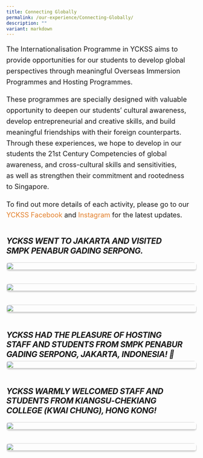 ```yaml
---
title: Connecting Globally
permalink: /our-experience/Connecting-Globally/
description: ""
variant: markdown
---
```

<div class="yck-component">
    <p>The Internationalisation Programme in YCKSS aims to provide opportunities for our students to develop global perspectives through meaningful Overseas Immersion Programmes and Hosting Programmes.</p>
    <p>These programmes are specially designed with valuable opportunity to deepen our students’ cultural awareness, develop entrepreneurial and creative skills, and build meaningful friendships with their foreign counterparts. Through these experiences, we hope to develop in our students the 21st Century Competencies of global awareness, and cross-cultural skills and sensitivities, as well as strengthen their commitment and rootedness to Singapore.</p>
    <p>To find out more details of each activity, please go to our <a target="_blank" href="https://www.facebook.com/yiochukangsec">YCKSS Facebook</a> and <a target="_blank" href="https://www.instagram.com/yiochukang_sec/">Instagram</a> for the latest updates.</p>
</div>
<div class="yck-component">
    <h5>YCKSS went to Jakarta and visited SMPK Penabur Gading Serpong.</h5>
    <div class="yck-flexbox-grid">
        <figure class="ken-burns-container">
            <img src="https://staging-lite.d3o5f2eggdqz6.amplifyapp.com/images/Our%20Experience/Connecting%20Globally/IMP2025_01.jpg" class="ken-burns-image">
        </figure>
        <figure class="ken-burns-container">
            <img src="https://staging-lite.d3o5f2eggdqz6.amplifyapp.com/images/Our%20Experience/Connecting%20Globally/IMP2025_02.jpg" class="ken-burns-image">
        </figure>
        <figure class="ken-burns-container">
            <img src="https://staging-lite.d3o5f2eggdqz6.amplifyapp.com/images/Our%20Experience/Connecting%20Globally/IMP2025_03.jpg" class="ken-burns-image">
        </figure>
    </div>
    <h5>YCKSS had the pleasure of hosting staff and students from SMPK Penabur Gading Serpong, Jakarta, Indonesia! 🎉</h5>
    <figure class="ken-burns-container">
        <img src="https://staging-lite.d3o5f2eggdqz6.amplifyapp.com/images/Our%20Experience/Connecting%20Globally/IMP2025_04.jpg" class="ken-burns-image">
    </figure>
    <h5>YCKSS warmly welcomed staff and students from Kiangsu-Chekiang College (Kwai Chung), Hong Kong!</h5>
    <div class="yck-flexbox-grid">
        <figure class="ken-burns-container">
            <img src="https://staging-lite.d3o5f2eggdqz6.amplifyapp.com/images/Our%20Experience/Connecting%20Globally/IMP2025_05.jpg" class="ken-burns-image">
        </figure>
        <figure class="ken-burns-container">
            <img src="https://staging-lite.d3o5f2eggdqz6.amplifyapp.com/images/Our%20Experience/Connecting%20Globally/IMP2025_06.jpg" class="ken-burns-image">
        </figure>
    </div>
</div>

<style>
    :root {
    --yck-text-line-height: 1.6em;
    --yck-heading-line-height: 1.2em;
    --yck-heading-letter-spacing: -0.02em;
    --yck-spacing-unit: 1em;
    --yck-box-shadow: 0 2px 4px rgba(0, 0, 0, 0.25);
    --yck-transition-timing: cubic-bezier(0.4, 0, 0.2, 1);

    --yck-step--2: clamp(0.7813rem, 0.9263rem + -0.1872vw, 0.8889rem);
    --yck-step--1: clamp(0.9375rem, 1.0217rem + -0.1087vw, 1rem);
    --yck-step-0: clamp(1.125rem, 1.125rem + 0vw, 1.125rem);
    --yck-step-1: clamp(1.2656rem, 1.2363rem + 0.1467vw, 1.35rem);
    --yck-step-2: clamp(1.4238rem, 1.3556rem + 0.3412vw, 1.62rem);
    --yck-step-3: clamp(1.6018rem, 1.4828rem + 0.5951vw, 1.944rem);
    --yck-step-4: clamp(1.802rem, 1.6174rem + 0.9231vw, 2.3328rem);
    --yck-step-5: clamp(2.0273rem, 1.7587rem + 1.3427vw, 2.7994rem);

    --yck-space-s-xl: clamp(1rem, 0.2143rem + 3.9286vw, 3.5rem);
    interpolate-size: allow-keywords;
    scroll-behavior: smooth;
    text-rendering: optimizeSpeed;
    height: 100vh;
}

::selection {
    text-shadow: none;
    background: yellow;
}

img {
    vertical-align: middle;
}

.yck-component {
    line-height: var(--yck-text-line-height);
    letter-spacing: normal;
    font-size: var(--yck-step-0);
    margin-bottom: var(--yck-space-s-xl);
}

.yck-component h5,
.yck-component p {
    overflow-wrap: break-word;
}

.yck-component h5 {
    text-wrap: balance;
}

.yck-component p {
    text-wrap: pretty;
    margin-bottom: var(--yck-spacing-unit);
}

.yck-component p:last-child {
    margin-bottom: var(--yck-space-s-xl);
}

.yck-component h5 {
    font-size: var(--yck-step-1);
    margin-bottom: calc(var(--yck-spacing-unit) * 0.25);
    text-transform: uppercase;
    line-height: var(--yck-heading-line-height);
    letter-spacing: var(--yck-heading-letter-spacing);
}

.yck-component a {
    text-decoration: none;
    color: #e37f2a;
    position: relative;
    padding-bottom: 2px;
}

.yck-component a::after {
    content: '';
    position: absolute;
    width: 0;
    height: 2px;
    bottom: 0;
    left: 0;
    background-color: currentColor;
    transition: width 1s var(--yck-transition-timing);
}

.yck-component a:hover::after {
    width: 100%;
}

.yck-component a:hover {
    text-decoration: none;
}

.yck-component .yck-flexbox-grid {

    --yck-gap: 1em;
    display: flex;
    flex-wrap: wrap;
    list-style: none;
    gap: var(--yck-gap);
    padding: 0;
    margin-block: var(--yck-spacing-unit);
}

.yck-component .yck-flexbox-grid>* {
    flex-grow: 1;
    flex-shrink: 0;
    flex-basis: calc((100% - var(--yck-gap)) / 4);
    min-width: calc((100% - var(--yck-gap)) / 2);
    list-style: none;
}

@media (max-width:1000px) {
    .yck-component .yck-flexbox-grid>* {
        flex-basis: 100%;
    }
}

.yck-component figure {
    display: flex !important;
    flex-flow: column !important;
    max-width: 100%;
    margin: auto !important;
}

.yck-component figure img {
    border-radius: 8px;
    box-shadow: var(--yck-box-shadow);
    margin-bottom: var(--yck-spacing-unit);
}

.ken-burns-container {
    max-width: 100%;
    overflow: hidden;
    position: relative;
    border-radius: 8px;
}

.ken-burns-image {
    width: 100%;
    height: 100%;
    object-fit: cover;
    animation: kenBurns 35s ease-in-out infinite alternate;
}

@keyframes kenBurns {
    from {
        transform: scale(1);
    }

    to {
        transform: scale(1.35);
    }
}

@media (prefers-reduced-motion: reduce) {
    * {
        animation-duration: 0.01ms !important;
        animation-iteration-count: 1 !important;
        transition-duration: 0.01ms !important;
        scroll-behavior: auto !important;
    }
}
</style>